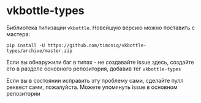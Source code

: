 # vkbottle-types

Библиотека типизации `vkbottle`. Новейшую версию можно поставить с мастера:

```shell script
pip install -U https://github.com/timoniq/vkbottle-types/archive/master.zip
```

Если вы обнаружили баг в типах - не создавайте issue здесь, создайте его в разделе основного репозитория, добавив тег `vkbottle-types`

Если вы в состоянии исправить эту проблему сами, сделайте пулл реквест сами, пожалуйста. Можете упомянуть issue в основном репозитории
